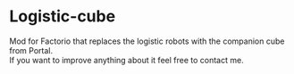# Logistic-cube
Mod for Factorio that replaces the logistic robots with the companion cube from Portal.  
If you want to improve anything about it feel free to contact me.
